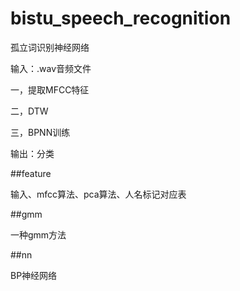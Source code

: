 # bistu\_speech_recognition

孤立词识别神经网络

输入：.wav音频文件

一，提取MFCC特征

二，DTW

三，BPNN训练

输出：分类

##feature

输入、mfcc算法、pca算法、人名标记对应表

##gmm

一种gmm方法

##nn

BP神经网络

